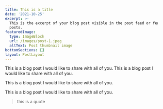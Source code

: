 ```yaml
---
title: This is a title
date: '2021-10-25'
excerpt: >-
  This is the excerpt of your blog post visible in the post feed or featured
  posts.
featuredImage:
  type: ImageBlock
  url: /images/post-1.jpeg
  altText: Post thumbnail image
bottomSections: []
layout: PostLayout
---
```

This is a blog post I would like to share with all of you. This is a blog post I would like to share with all of you.

This is a blog post I would like to share with all of you.



This is a blog post I would like to share with all of you.



> this is a quote
